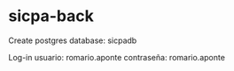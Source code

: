 # sicpa-back

Create postgres database: sicpadb

Log-in
usuario:    romario.aponte
contraseña: romario.aponte
